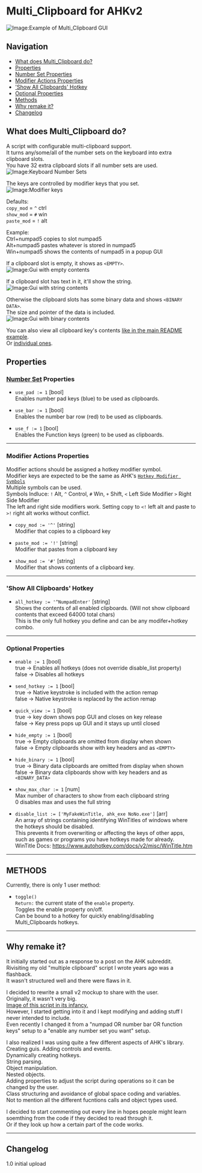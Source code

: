 # Multi_Clipboard for AHKv2

![Image:Example of Multi_Clipboard GUI](https://i.imgur.com/fw1q83V.png)

## Navigation
* [What does Multi_Clipboard do?](#what-does-multi_clipboard-do)
* [Properties](#properties)
 * [Number Set Properties](#number-set-properties)
 * [Modifier Actions Properties](#modifier-actions-properties)
 * ['Show All Clipboards' Hotkey](#show-all-clipboards-hotkey)
 * [Optional Properties](#optional-properties)
* [Methods](#methods)
* [Why remake it?](#why-remake-it)
* [Changelog](#changelog)

## What does Multi_Clipboard do?
A script with configurable multi-clipboard support.  
It turns any/some/all of the number sets on the keyboard into extra clipboard slots.  
You have 32 extra clipboard slots if all number sets are used.  
![Image:Keyboard Number Sets](https://i.imgur.com/mJlvE3T.png)  

The keys are controlled by modifier keys that you set.  
![Image:Modifier keys](https://i.imgur.com/r20VK4M.png)  

Defaults:  
`copy_mod` = `^` ctrl  
`show_mod` = `#` win  
`paste_mod` = `!` alt  

Example:  
Ctrl+numpad5 copies to slot numpad5  
Alt+numpad5 pastes whatever is stored in numpad5  
Win+numpad5 shows the contents of numpad5 in a popup GUI  

If a clipboard slot is empty, it shows as `<EMPTY>`.  
![Image:Gui with empty contents](https://i.imgur.com/Ez1j8DE.png)  

If a clipboard slot has text in it, it'll show the string.  
![Image:Gui with string contents](https://i.imgur.com/IehNVa4.png)  

Otherwise the clipboard slots has some binary data and shows `<BINARY DATA>`.  
The size and pointer of the data is included.  
![Image:Gui with binary contents](https://i.imgur.com/sNxEuRN.png)  

You can also view all clipboard key's contents [like in the main README example](https://i.imgur.com/fw1q83V.png).  
Or [individual ones](https://i.imgur.com/HoajrZO.png).  

## Properties

### [Number Set](https://i.imgur.com/mJlvE3T.png) Properties  
* `use_pad := 1` [bool]  
 Enables number pad keys (blue) to be used as clipboards.

* `use_bar := 1` [bool]  
 Enables the number bar row (red) to be used as clipboards.

* `use_f := 1` [bool]  
 Enables the Function keys (green) to be used as clipboards.

***
### Modifier Actions Properties
Modifier actions should be assigned a hotkey modifier symbol.  
Modifier keys are expected to be the same as AHK's [`Hotkey Modifier Symbols`](https://www.autohotkey.com/docs/v2/Hotkeys.htm#Symbols)  
Multiple symbols can be used.  
Symbols Indluce: `!` Alt, `^` Control, `#` Win, `+` Shift, `<` Left Side Modifier `>` Right Side Modifier  
The left and right side modifiers work. Setting copy to `<!` left alt and paste to `>!` right alt works without conflict.

* `copy_mod := '^'` [string]  
Modifier that copies to a clipboard key  

* `paste_mod := '!'` [string]  
Modifier that pastes from a clipboard key  

* `show_mod := '#'` [string]  
Modifier that shows contents of a clipboard key.

***
### 'Show All Clipboards' Hotkey  
* `all_hotkey := '^NumpadEnter'` [string]  
Shows the contents of all enabled clipboards. (Will not show clipboard contents that exceed 64000 total chars)  
This is the only full hotkey you define and can be any modifer+hotkey combo.  
 
***
### Optional Properties  

* `enable := 1` [bool]  
true -> Enables all hotkeys (does not override disable_list property)  
false -> Disables all hotkeys  

* `send_hotkey := 1` [bool]  
true  -> Native keystroke is included with the action remap  
false -> Native keystroke is replaced by the action remap  

* `quick_view := 1` [bool]  
true  -> key down shows pop GUI and closes on key release  
false -> Key press pops up GUI and it stays up until closed  

* `hide_empty := 1` [bool]  
true  -> Empty clipboards are omitted from display when shown  
false -> Empty clipboards show with key headers and as `<EMPTY>`  

* `hide_binary := 1` [bool]  
true  -> Binary data clipboards are omitted from display when shown  
false -> Binary data clipboards show with key headers and as `<BINARY_DATA>`  

* `show_max_char := 1` [num]  
Max number of characters to show from each clipboard string  
0 disables max and uses the full string  

* `disable_list := ['MyFakeWinTitle, ahk_exe NoNo.exe']` [arr]  
An array of strings containing identifying WinTitles of windows where the hotkeys should be disabled.  
This prevents it from overwriting or affecting the keys of other apps, such as games or programs you have hotkeys made for already.  
WinTitle Docs: https://www.autohotkey.com/docs/v2/misc/WinTitle.htm  

***
## METHODS  
Currently, there is only 1 user method:

* `toggle()`  
`Return:` the current state of the `enable` property.  
Toggles the enable property on/off.  
Can be bound to a hotkey for quickly enabling/disabling Multi_Clipboards hotkeys.  

***
## Why remake it?
It initially started out as a response to a post on the AHK subreddit.  
Rivisiting my old "multiple clipboard" script I wrote years ago was a flashback.  
It wasn't structured well and there were flaws in it.  

I decided to rewrite a small v2 mockup to share with the user.  
Originally, it wasn't very big.  
[Image of this script in its infancy.](https://i.imgur.com/gZJJrrO.png)  
However, I started getting into it and I kept modifying and adding stuff I never intended to include.  
Even recently I changed it from a "numpad OR number bar OR function keys" setup to a "enable any number set you want" setup.  

I also realized I was using quite a few different aspects of AHK's library.  
Creating guis. Adding controls and events.  
Dynamically creating hotkeys.  
String parsing.  
Object manipulation.  
Nested objects.  
Adding properties to adjust the script during operations so it can be changed by the user.  
Class structuring and avoidance of global space coding and variables.  
Not to mention all the different fucntions calls and object types used.  

I decided to start commenting out every line in hopes people might learn soemthing from the code if they decided to read through it.  
Or if they look up how a certain part of the code works.

***
## Changelog
1.0 initial upload
